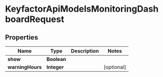 

# KeyfactorApiModelsMonitoringDashboardRequest


## Properties

| Name | Type | Description | Notes |
|------------ | ------------- | ------------- | -------------|
|**show** | **Boolean** |  |  |
|**warningHours** | **Integer** |  |  [optional] |



